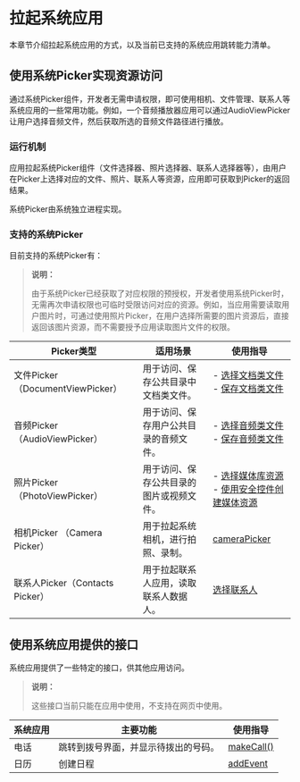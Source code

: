 # 拉起系统应用


本章节介绍拉起系统应用的方式，以及当前已支持的系统应用跳转能力清单。

## 使用系统Picker实现资源访问

通过系统Picker组件，开发者无需申请权限，即可使用相机、文件管理、联系人等系统应用的一些常用功能。例如，一个音频播放器应用可以通过AudioViewPicker让用户选择音频文件，然后获取所选的音频文件路径进行播放。


### 运行机制

应用拉起系统Picker组件（文件选择器、照片选择器、联系人选择器等），由用户在Picker上选择对应的文件、照片、联系人等资源，应用即可获取到Picker的返回结果。

系统Picker由系统独立进程实现。


### 支持的系统Picker

目前支持的系统Picker有：

> **说明：**
> 
> 由于系统Picker已经获取了对应权限的预授权，开发者使用系统Picker时，无需再次申请权限也可临时受限访问对应的资源。例如，当应用需要读取用户图片时，可通过使用照片Picker，在用户选择所需要的图片资源后，直接返回该图片资源，而不需要授予应用读取图片文件的权限。


| Picker类型 | 适用场景 | 使用指导 |
| -------- | -------- |-------- |
| 文件Picker（DocumentViewPicker） | 用于访问、保存公共目录中文档类文件。 |- [选择文档类文件](../file-management/select-user-file.md#选择文档类文件) <br/> - [保存文档类文件](../file-management/save-user-file.md#保存文档类文件)|
| 音频Picker（AudioViewPicker） | 用于访问、保存用户公共目录的音频文件。 |- [选择音频类文件](../file-management/select-user-file.md#选择音频类文件) <br/> - [保存音频类文件](../file-management/save-user-file.md#保存音频类文件) |
| 照片Picker（PhotoViewPicker）| 用于访问、保存公共目录的图片或视频文件。 | - [选择媒体库资源](../media/medialibrary/photoAccessHelper-photoviewpicker.md)  <br/> - [使用安全控件创建媒体资源](../media/medialibrary/photoAccessHelper-savebutton.md)|
| 相机Picker （Camera Picker）| 用于拉起系统相机，进行拍照、录制。 |[cameraPicker](../reference/apis-camera-kit/js-apis-cameraPicker.md) |
| 联系人Picker（Contacts Picker） | 用于拉起联系人应用，读取联系人数据人。 |[选择联系人](../contacts/contacts-intro.md#选择联系人) |
<!--RP1--><!--RP1End-->



 
## 使用系统应用提供的接口

系统应用提供了一些特定的接口，供其他应用访问。

> **说明：**
> 
> 这些接口当前只能在应用中使用，不支持在网页中使用。

| 系统应用 | 主要功能 | 使用指导 |
| -------- | -------- |-------- |
| 电话 | 跳转到拨号界面，并显示待拨出的号码。 | [makeCall()](../reference/apis-telephony-kit/js-apis-call.md#callmakecall7) |
| 日历 | 创建日程 | [addEvent](../reference/apis-calendar-kit/js-apis-calendarManager.md#addevent) |
<!--RP2--><!--RP2End-->

<!--RP3--><!--RP3End-->



